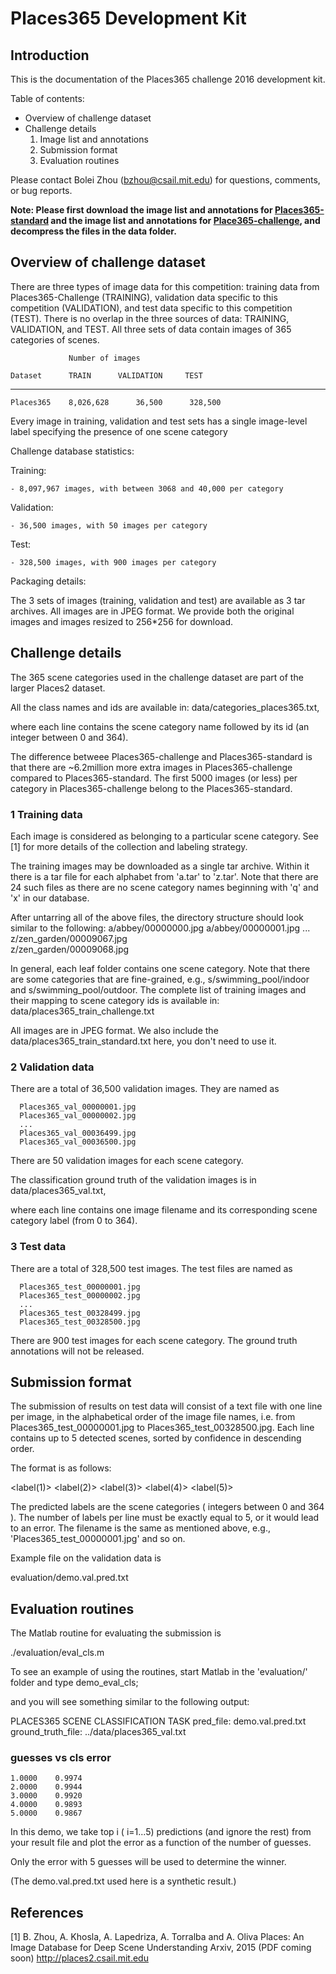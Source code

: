 # Places365 Development Kit

## Introduction

This is the documentation of the Places365 challenge 2016 development kit.

Table of contents:
- Overview of challenge dataset
- Challenge details
    1. Image list and annotations
    2. Submission format
    3. Evaluation routines

Please contact Bolei Zhou (bzhou@csail.mit.edu) for questions, comments, or bug reports.

**Note: Please first download the image list and annotations for [Places365-standard](http://places2.csail.mit.edu/challenge2016/filelist_places365-standard.tar) and the image list and annotations for [Place365-challenge](http://places2.csail.mit.edu/challenge2016/filelist_places365-challenge.tar), and decompress the files in the data folder.**

##  Overview of challenge dataset

There are three types of image data for this competition: training
data from Places365-Challenge (TRAINING), validation data specific to this
competition (VALIDATION), and test data specific to this competition
(TEST).  There is no overlap in the three sources of data: TRAINING,
VALIDATION, and TEST.  All three sets of data contain images of 365
categories of scenes.

                 Number of images

    Dataset      TRAIN      VALIDATION     TEST
   -----------------------------------------------
    Places365    8,026,628      36,500      328,500

Every image in training, validation and test sets has a single
image-level label specifying the presence of one scene category

Challenge database statistics:

  Training:
    
    - 8,097,967 images, with between 3068 and 40,000 per category

  Validation:

    - 36,500 images, with 50 images per category

  Test:

    - 328,500 images, with 900 images per category

Packaging details:


The 3 sets of images (training, validation and test) are available as 
3 tar archives. All images are in JPEG format. We provide both the original 
images and images resized to 256*256 for download.


## Challenge details

The 365 scene categories used in the challenge dataset are part of the 
larger Places2 dataset.

All the class names and ids are available in:
    data/categories_places365.txt,

where each line contains the scene category name followed by its id
(an integer between 0 and 364).

The difference betweee Places365-challenge and Places365-standard is 
that there are ~6.2million more extra images in Places365-challenge 
compared to Places365-standard. The first 5000 images (or less) per 
category in Places365-challenge belong to the Places365-standard.

### 1 Training data

Each image is considered as belonging to a particular scene category. 
See [1] for more details of the collection and labeling strategy.

The training images may be downloaded as a single tar archive. 
Within it there is a tar file for each alphabet from 'a.tar' to
'z.tar'. Note that there are 24 such files as there are no scene
category names beginning with 'q' and 'x' in our database.

After untarring all of the above files, the directory structure should
look similar to the following:
     a/abbey/00000000.jpg
     a/abbey/00000001.jpg
           ...
     z/zen_garden/00009067.jpg      
     z/zen_garden/00009068.jpg

In general, each leaf folder contains one scene category. Note that there 
are some categories that are fine-grained, e.g., s/swimming_pool/indoor
and s/swimming_pool/outdoor. The complete list of training images and their 
mapping to scene category ids is available in:
     data/places365_train_challenge.txt
     
All images are in JPEG format. We also include the data/places365_train_standard.txt
here, you don't need to use it.

### 2 Validation data

There are a total of 36,500 validation images. They are named as

      Places365_val_00000001.jpg
      Places365_val_00000002.jpg
      ...
      Places365_val_00036499.jpg
      Places365_val_00036500.jpg

There are 50 validation images for each scene category.

The classification ground truth of the validation images is in 
    data/places365_val.txt,
    
where each line contains one image filename and its corresponding scene
category label (from 0 to 364).

### 3 Test data

There are a total of 328,500 test images. The test files are named as

      Places365_test_00000001.jpg
      Places365_test_00000002.jpg
      ...
      Places365_test_00328499.jpg
      Places365_test_00328500.jpg

There are 900 test images for each scene category. The ground truth 
annotations will not be released.


## Submission format

The submission of results on test data will consist of a text file
with one line per image, in the alphabetical order of the image file
names, i.e. from Places365_test_00000001.jpg to
Places365_test_00328500.jpg. Each line contains up to 5 detected
scenes, sorted by confidence in descending order. 

The format is as follows:

   <filename> <label(1)> <label(2)> <label(3)> <label(4)> <label(5)>

The predicted labels are the scene categories ( integers between 0 and
364 ).  The number of labels per line must be exactly equal to 5, or it
would lead to an error. The filename is the same as mentioned above,
e.g., 'Places365_test_00000001.jpg' and so on.

Example file on the validation data is 

  evaluation/demo.val.pred.txt    


## Evaluation routines

The Matlab routine for evaluating the submission is

./evaluation/eval_cls.m  

To see an example of using the routines, start Matlab
in the 'evaluation/' folder and type
       demo_eval_cls;

and you will see something similar to the following output:

PLACES365 SCENE CLASSIFICATION TASK
pred_file: demo.val.pred.txt
ground_truth_file: ../data/places365_val.txt
### guesses vs cls error
    1.0000    0.9974
    2.0000    0.9944
    3.0000    0.9920
    4.0000    0.9893
    5.0000    0.9867
    
In this demo, we take top i ( i=1...5) predictions (and ignore the
rest) from your result file and plot the error as a function of the
number of guesses. 

Only the error with 5 guesses will be used to determine the winner.

(The demo.val.pred.txt used here is a synthetic result.)


## References

[1] B. Zhou, A. Khosla, A. Lapedriza, A. Torralba and A. Oliva
Places: An Image Database for Deep Scene Understanding
Arxiv, 2015 (PDF coming soon)
http://places2.csail.mit.edu

